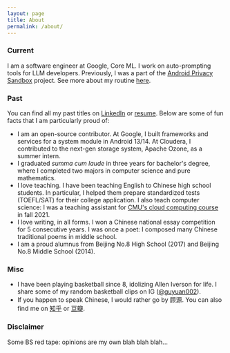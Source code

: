 ```yaml
---
layout: page
title: About
permalink: /about/
---
```


### Current
I am a software engineer at Google, Core ML. I work on auto-prompting tools for LLM developers. Previously, I was a part of the [Android Privacy Sandbox](https://privacysandbox.com/intl/en_us/android) project. See more about my routine [here](/purpose).

### Past
You can find all my past titles on [LinkedIn](https://www.linkedin.com/in/gu-yuan/) or [resume](/assets/resume.pdf). Below are some of fun facts that I am particularly proud of:
- I am an open-source contributor. At Google, I built frameworks and services for a system module in Android 13/14. At Cloudera, I contributed to the next-gen storage system, Apache Ozone, as a summer intern.
- I graduated *summa cum laude* in three years for bachelor's degree, where I completed two majors in computer science and pure mathematics.
- I love teaching. I have been teaching English to Chinese high school students. In particular, I helped them prepare standardized tests (TOEFL/SAT) for their college application. I also teach computer science: I was a teaching assistant for [CMU's cloud computing course](https://www.cs.cmu.edu/~msakr/15619-f21/) in fall 2021.
- I love writing, in all forms. I won a Chinese national essay competition for 5 consecutive years. I was once a poet: I composed many Chinese traditional poems in middle school.
- I am a proud alumnus from Beijing No.8 High School (2017) and Beijing No.8 Middle School (2014).

### Misc
- I have been playing basketball since 8, idolizing Allen Iverson for life. I share some of my random basketball clips on IG ([@guyuan002](https://www.instagram.com/guyuan002/)).
- If you happen to speak Chinese, I would rather go by 顾源. You can also find me on [知乎](https://www.zhihu.com/people/gu-yuan-46-28) or [豆瓣](https://www.douban.com/people/159427915/).

### Disclaimer
Some BS red tape: opinions are my own blah blah blah...
